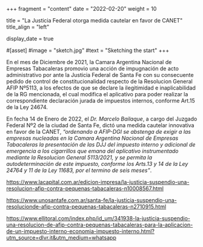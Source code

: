 +++
fragment = "content"
date = "2022-02-20"
weight = 10

title = "La Justicia Federal otorga medida cautelar en favor de CANET"
title_align = "left"

display_date = true

#[asset]
  #image = "sketch.jpg"
  #text = "Sketching the start"
+++

En el mes de Diciembre de 2021, la Camara Argentina Nacional de Empresas Tabacaleras promovio una acción de impugnación de acto administrativo por ante la Justicia Federal de Santa Fe con su consecuente pedido de control de constitucionalidad respecto de la Resolucion General AFIP Nº5113, a los efectos de que se declare la ilegitimidad e inaplicabilidad de la RG mencionada, el cual modifica el aplicativo para poder realizar la correspondiente declaración jurada de impuestos internos, conforme Art.15 de la Ley 24674.

En fecha 14 de Enero de 2022, el *Dr. Marcelo Bailaque*, a cargo del Juzgado Federal Nº2 de la ciudad de Santa Fe, dictó una medida cautelar innovativa en favor de la CANET, *“ordenando a AFIP-DGI se abstenga de exigir a las empresas nucleadas en la Camara Argentina Nacional de Empresas Tabacaleras la presentación de las DJJ del impuesto interno y adicional de emergencia a los cigarrillos que emana del aplicativo instrumentado mediante la Resolucion General 5113/2021, y se permita la autodeterminación de este impuesto, conforme los Arts.13 y 14 de la Ley 24764 y 11 de la Ley 11683, por el termino de seis meses”*.

https://www.lacapital.com.ar/edicion-impresa/la-justicia-suspendio-una-resolucion-afip-contra-pequenas-tabacaleras-n10008567.html
 
https://www.unosantafe.com.ar/santa-fe/la-justicia-suspendio-una-resolucionde-afip-contra-pequenas-tabacaleras-n2710915.html
 
https://www.ellitoral.com/index.php/id_um/341938-la-justicia-suspendio-una-resolucion-de-afip-contra-pequenas-tabacaleras-para-la-aplicacion-de-un-impuesto-interno-economia-impuesto-interno.html?utm_source=dlvr.it&utm_medium=whatsapp
